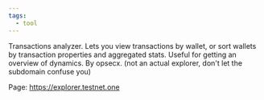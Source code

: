 ```yaml
---
tags:
  - tool
---
```

Transactions analyzer. Lets you view transactions by wallet, or sort wallets by transaction properties and aggregated stats. Useful for getting an overview of dynamics.
By opsecx. (not an actual explorer, don't let the subdomain confuse you)

Page: https://explorer.testnet.one

